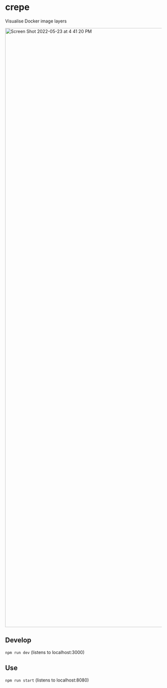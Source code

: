# crepe
Visualise Docker image layers

<img width="1920" alt="Screen Shot 2022-05-23 at 4 41 20 PM" src="https://user-images.githubusercontent.com/48015192/169909768-6df80979-143c-4abf-a632-4e1ad8a5a0d3.png">

## Develop

`npm run dev` (listens to localhost:3000)

## Use

`npm run start` (listens to localhost:8080)
